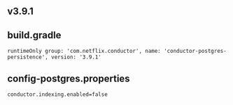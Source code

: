 ## v3.9.1

## build.gradle
```
runtimeOnly group: 'com.netflix.conductor', name: 'conductor-postgres-persistence', version: '3.9.1'
```

## config-postgres.properties
```
conductor.indexing.enabled=false
```
